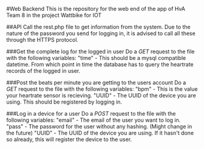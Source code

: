#Web Backend
This is the repository for the web end of the app of HvA Team 8 in the project Wattbike for IOT

##API
Call the rest.php file to get information from the system.
Due to the nature of the password you send for logging in, it is advised to call all these through the HTTPS protocol.

###Get the complete log for the logged in user
Do a _GET_ request to the file with the following variables:
"time" - This should be a mysql compatible datetime.
From which point in time the database has to query the heartrate records of the logged in user.

###Post the beats per minute you are getting to the users account
Do a _GET_ request to the file with the following variables:
"bpm" - This is the value your heartrate sensor is recieving.
"UUID" - The UUID of the device you are using. This should be registered by logging in.

###Log in a device for a user
Do a _POST_ request to the file with the following variables:
"email" - The email of the user you want to log in.
"pass" - The password for the user without any hashing. (Might change in the future)
"UUID" - The UUID of the device you are using. If it hasn't done so already, this will register the device to the user.
